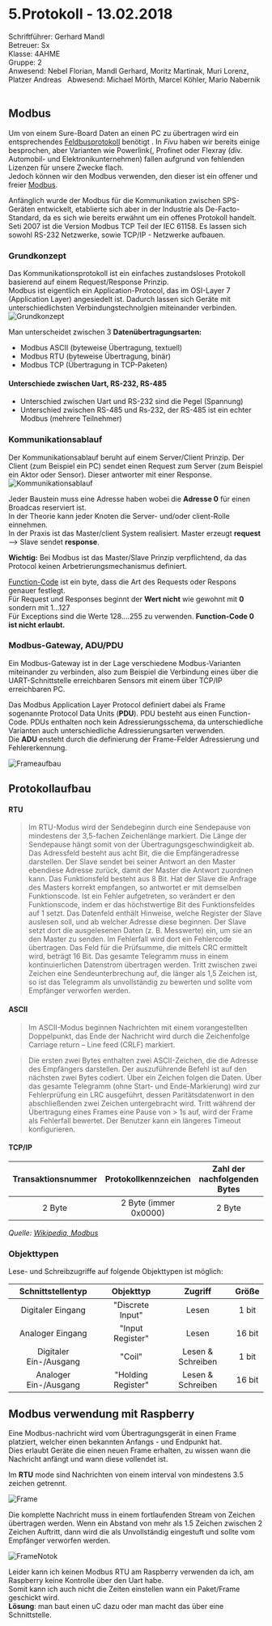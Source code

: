 # 5.Protokoll - 13.02.2018
Schriftführer: Gerhard Mandl  
Betreuer: Sx  
Klasse: 4AHME  
Gruppe: 2  
Anwesend: Nebel Florian, Mandl Gerhard, Moritz Martinak, Muri Lorenz, Platzer Andreas    
Abwesend: Michael Mörth, Marcel Köhler, Mario Nabernik  
  
## Modbus
Um von einem Sure-Board Daten an einen PC zu übertragen wird ein entsprechendes [Feldbusprotokoll](https://de.wikipedia.org/wiki/Feldbus) benötigt . In _Fivu_ haben wir bereits einige besprochen, aber Varianten wie Powerlink(, Profinet oder Flexray (div. Automobil- und Elektronikunternehmen) fallen aufgrund von fehlenden Lizenzen für unsere Zwecke flach.  
Jedoch können wir den Modbus verwenden, den dieser ist ein offener und freier [Modbus](https://de.wikipedia.org/wiki/Modbus).  

Anfänglich wurde der Modbus für die Kommunikation zwischen SPS-Geräten entwickelt, etablierte sich aber in der Industrie als De-Facto-Standard, da es sich wie bereits erwähnt um ein offenes Protokoll handelt. Seti 2007 ist die Version Modbus TCP Teil der IEC 61158. Es lassen sich sowohl RS-232 Netzwerke, sowie TCP/IP - Netzwerke aufbauen.

### Grundkonzept
Das Kommunikationsprotokoll ist ein einfaches zustandsloses Protokoll basierend auf einem Request/Response Prinzip.  
Modbus ist eigentlich ein Application-Protocol, das im OSI-Layer 7 (Application Layer) angesiedelt ist. Dadurch lassen sich Geräte mit unterschiedlichsten Verbindungstechnolgien miteinander verbinden.  
![Grundkonzept](https://github.com/HTLMechatronics/m14-la1-sx/blob/mangem13/mangem13/Fivu%20-%20Grunkonzept.PNG)


Man unterscheidet zwischen 3 __Datenübertragungsarten:__  
* Modbus ASCII (byteweise Übertragung, textuell)  
* Modbus RTU (byteweise Übertragung, binär)  
* Modbus TCP (Übertragung in TCP-Paketen)  


#### Unterschiede zwischen Uart, RS-232, RS-485
* Unterschied zwischen Uart und RS-232 sind die Pegel (Spannung)   
* Unterschied zwischen RS-485 und Rs-232, der RS-485 ist ein echter Modbus (mehrere Teilnehmer)  

### Kommunikationsablauf
Der Kommunikationsablauf beruht auf einem Server/Client Prinzip. Der Client (zum Beispiel ein PC) sendet einen Request zum Server (zum Beispiel ein Aktor oder Sensor). Dieser antworter mit einer Response.  
![Kommunikationsablauf](https://github.com/HTLMechatronics/m14-la1-sx/blob/mangem13/mangem13/Fivu%20-%20Server.PNG)  

Jeder Baustein muss eine Adresse haben wobei die __Adresse 0__ für einen Broadcas reserviert ist.  
In der Theorie kann jeder Knoten die Server- und/oder client-Rolle einnehmen.  
In der Praxis ist das Master/client System realisiert. Master erzeugt __request__ --> Slave sendet __response__.   

__Wichtig:__ Bei Modbus ist das Master/Slave Prinzip verpflichtend, da das Protocol keinen Arbetrierungsmechanismus definiert.  

[Function-Code](https://lms.at/dotlrn/classes/htl_elektrotechnik/610437.4AHME_LA1.17_18/xolrn/E7BE8C85F66CA/2148F16AC6F2E.symlink?resource_id=0-236827434-257560369&m=view#167572781) ist ein byte, dass die Art des Requests oder Respons genauer festlegt.  
Für Request und Responses beginnt der __Wert nicht__ wie gewohnt mit __0__ sondern mit 1...127  
Für Exceptions sind die Werte 128....255 zu verwenden. __Function-Code 0 ist nicht erlaubt.__  

### Modbus-Gateway, ADU/PDU
Ein Modbus-Gateway ist in der Lage verschiedene Modbus-Varianten miteinander zu verbinden, also zum Beispiel die Verbindung eines über die UART-Schnittstelle erreichbaren Sensors mit einem über TCP/IP erreichbaren PC.  

Das Modbus Application Layer Protocol definiert dabei als Frame sogenannte Protocol Data Units (__PDU__). PDU besteht aus einen Function-Code. PDUs enthalten noch kein Adressierungsschema, da unterschiedliche Varianten auch unterschiedliche Adressierungsarten verwenden.  
Die __ADU__ ensteht durch die definierung der Frame-Felder Adressierung und Fehlererkennung.  

![Frameaufbau](https://github.com/HTLMechatronics/m14-la1-sx/blob/mangem13/mangem13/Fivu%20-%20PDU.PNG)

## Protokollaufbau
#### RTU
> Im RTU-Modus wird der Sendebeginn durch eine Sendepause von mindestens der 3,5-fachen Zeichenlänge markiert. Die Länge der Sendepause hängt somit von der Übertragungsgeschwindigkeit ab. Das Adressfeld besteht aus acht Bit, die die Empfängeradresse darstellen. Der Slave sendet bei seiner Antwort an den Master ebendiese Adresse zurück, damit der Master die Antwort zuordnen kann. Das Funktionsfeld besteht aus 8 Bit. Hat der Slave die Anfrage des Masters korrekt empfangen, so antwortet er mit demselben Funktionscode. Ist ein Fehler aufgetreten, so verändert er den Funktionscode, indem er das höchstwertige Bit des Funktionsfeldes auf 1 setzt. Das Datenfeld enthält Hinweise, welche Register der Slave auslesen soll, und ab welcher Adresse diese beginnen. Der Slave setzt dort die ausgelesenen Daten (z. B. Messwerte) ein, um sie an den Master zu senden. Im Fehlerfall wird dort ein Fehlercode übertragen. Das Feld für die Prüfsumme, die mittels CRC ermittelt wird, beträgt 16 Bit. Das gesamte Telegramm muss in einem kontinuierlichen Datenstrom übertragen werden. Tritt zwischen zwei Zeichen eine Sendeunterbrechung auf, die länger als 1,5 Zeichen ist, so ist das Telegramm als unvollständig zu bewerten und sollte vom Empfänger verworfen werden.

#### ASCII
> Im ASCII-Modus beginnen Nachrichten mit einem vorangestellten Doppelpunkt, das Ende der Nachricht wird durch die Zeichenfolge Carriage return – Line feed (CRLF) markiert.

> Die ersten zwei Bytes enthalten zwei ASCII-Zeichen, die die Adresse des Empfängers darstellen. Der auszuführende Befehl ist auf den nächsten zwei Bytes codiert. Über ein Zeichen folgen die Daten. Über das gesamte Telegramm (ohne Start- und Ende-Markierung) wird zur Fehlerprüfung ein LRC ausgeführt, dessen Paritätsdatenwort in den abschließenden zwei Zeichen untergebracht wird. Tritt während der Übertragung eines Frames eine Pause von > 1s auf, wird der Frame als Fehlerfall bewertet. Der Benutzer kann ein längeres Timeout konfigurieren.

#### TCP/IP
| Transaktionsnummer | Protokollkennzeichen | Zahl der nachfolgenden Bytes | Adresse | Funktion | Daten |
|:------------------:|:--------------------:|:----------------------------:|:-------:|:--------:|:-----:|
| 2 Byte | 2 Byte (immer 0x0000) | 2 Byte | 1 Byte | 1 Byte | n Byte |

*Quelle: [Wikipedia, Modbus](https://de.wikipedia.org/wiki/Modbus)*  

### Objekttypen
Lese- und Schreibzugriffe auf folgende Objekttypen ist möglich:

| Schnittstellentyp | Objekttyp | Zugriff | Größe |
|:-----------------:|:---------:|:-------:|:-----:|
| Digitaler Eingang | "Discrete Input" | Lesen | 1 bit |
| Analoger Eingang | "Input Register" | Lesen | 16 bit |
| Digitaler Ein-/Ausgang | "Coil" | Lesen & Schreiben | 1 bit |
| Analoger Ein-/Ausgang | "Holding Register" | Lesen & Schreiben | 16 bit |

## Modbus verwendung mit Raspberry

Eine Modbus-nachricht wird vom Übertragungsgerät in einen Frame platziert, welcher einen bekannten Anfangs - und Endpunkt hat.  
Dies erlaubt Geräte die einen neuen Frame erhalten, zu wissen wann die Nachricht anfängt und wann diese vollendet ist. 

Im __RTU__ mode sind Nachrichten von einem interval von mindestens 3.5 zeichen getrennt. 

![Frame](https://github.com/HTLMechatronics/m14-la1-sx/blob/mangem13/mangem13/Fivu%20frame.PNG)  


Die komplette Nachricht muss in einem fortlaufenden Stream von Zeichen übertragen werden. 
Wenn ein Abstand von mehr als 1.5 Zeichen zwischen 2 Zeichen Auftritt, dann wird die als Unvollständig eingestuft und sollte vom Empfänger verworfen werden.

![FrameNotok](https://github.com/HTLMechatronics/m14-la1-sx/blob/mangem13/mangem13/Framenotok-%20Fivu.PNG)  

Leider kann ich keinen Modbus RTU am Raspberry verwenden da ich, am Raspberry keine Kontrolle über den Uart habe.  
Somit kann ich auch nicht die Zeiten einstellen wann ein Paket/Frame geschickt wird.  
__Lösung__: man baut einen uC dazu oder man macht das über eine Schnittstelle. 
